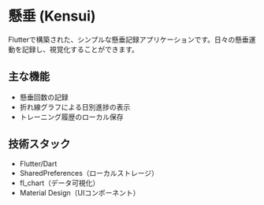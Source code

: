 # 懸垂 (Kensui)

Flutterで構築された、シンプルな懸垂記録アプリケーションです。日々の懸垂運動を記録し、視覚化することができます。

## 主な機能
- 懸垂回数の記録
- 折れ線グラフによる日別進捗の表示
- トレーニング履歴のローカル保存

## 技術スタック
- Flutter/Dart
- SharedPreferences（ローカルストレージ）
- fl_chart（データ可視化）
- Material Design（UIコンポーネント）
